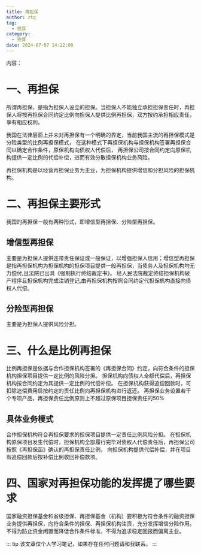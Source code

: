 ```yaml
---
title: 再担保
author: ztq
tag:
  - 担保
category:
  - 担保
date: 2024-07-07 14:22:00
---
```

内容：
# 一、再担保
所谓再担保，是指为担保人设立的担保。当担保人不能独立承担担保责任时，再担保人将按再担保合同约定比例向担保人提供比例再担保，双方按约承担相应责任，享有相应权利。

我国在法律层面上并未对再担保有一个明确的界定，当前我国主流的再担保模式是分险类型的比例再担保模式，
在这种模式下再担保机构与担保机构签署再担保合同以确定合作条件，原保机构向债权人代偿后，
再担保公司按合同约定向原保机构提供一定比例的代偿补偿，进而有效分散担保机构业务风险。

再担保机构是以经营再担保业务为主业，为担保机构提供增信和分担风险的担保机构。
# 二、再担保主要形式
我国的再担保一般有两种形式，即增信型再担保、分险型再担保。
## 增信型再担保
主要是为担保人提供连带责任保证或一般保证，以增强担保人信用；增信型再担保是指再担保机构为担保机构的担保项目提供一般再担保，当债务人及担保机构均无力偿付,且法院已出具《强制执行终结裁定书》。
经人民法院裁定终结担保机构破产程序且担保机构完成注销登记,由再担保机构按照合同约定代担保机构直接向债权人代偿。
## 分险型再担保
主要是为担保人提供风险分担。
# 三、什么是比例再担保
比例再担保是依据与合作担保机构签署的《再担保合同》约定，向符合条件的担保机构担保项目提供一定比例的风险分担。
担保机构向债权人全额代偿后，再担保机构按合同约定为其提供一定比例的代偿补偿。
在担保机构获得追偿回款时，可扣除追偿费用启按约定的责任比例向再担保机构进行返还。
再担保业务设置若干个专项产品，再担保责任比例原则上不超过原保项目担保责任的50%
## 具体业务模式
合作担保机构符合再担保要求的担保项目提供一定责任比例风险分担。
在担保机构原保项目发生代偿时，担保机构全部履行完毕对债权人代偿责任后，再担保公司按照《再担保函》确认的再担保责任比例，
向担保机构提供代偿补偿，并在项目有追偿回款后按补偿比例收回补偿款项。

# 四、国家对再担保功能的发挥提了哪些要求
国家融资担保基金和省级担保、再担保基金（机构）要积极为符合条件的融资担保业务提供再担保，向符合条件的担保、再担保机构注资，充分发挥增信分险作用。
不得为防止资金闲置而降低合作条件标准，不得为追求稳定回报而偏离主业。

::: tip
该文章仅个人学习笔记，如果存在任何问题请和我联系。
:::

